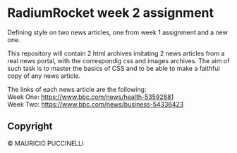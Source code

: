 # RadiumRocket week 2 assignment

Defining style on two news articles, one from week 1 assignment and a new one.

This repository will contain 2 html archives imitating 2 news articles from a real news portal, with the correspondig css and images archives.
The aim of such task is to master the basics of CSS and to be able to make a faithful copy of any news article.

The links of each news article are the following: <br>
    Week One:   https://www.bbc.com/news/health-53592881   
    Week Two:   https://www.bbc.com/news/business-54336423
      
## Copyright

© MAURICIO PUCCINELLI   